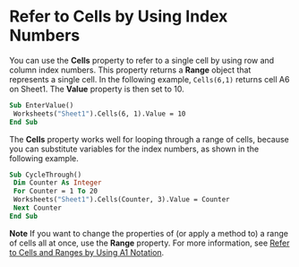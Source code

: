 
# Refer to Cells by Using Index Numbers

You can use the  **Cells** property to refer to a single cell by using row and column index numbers. This property returns a  **Range** object that represents a single cell. In the following example, `Cells(6,1)` returns cell A6 on Sheet1. The **Value** property is then set to 10.


```vb
Sub EnterValue() 
 Worksheets("Sheet1").Cells(6, 1).Value = 10 
End Sub
```


The  **Cells** property works well for looping through a range of cells, because you can substitute variables for the index numbers, as shown in the following example.




```vb
Sub CycleThrough() 
 Dim Counter As Integer 
 For Counter = 1 To 20 
 Worksheets("Sheet1").Cells(Counter, 3).Value = Counter 
 Next Counter 
End Sub
```


 **Note**  If you want to change the properties of (or apply a method to) a range of cells all at once, use the  **Range** property. For more information, see [Refer to Cells and Ranges by Using A1 Notation](c98741c5-465e-137f-872d-185a20068d4a.md).

